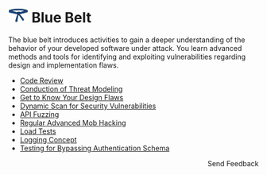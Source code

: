 # [<img src="https://raw.githubusercontent.com/AppSecure-nrw/security-belts/assets/belt-img/05_security-belt-blue.svg" width="40" />](#) Blue Belt

The blue belt introduces activities to gain a deeper understanding of the behavior of your developed software under attack.
You learn advanced methods and tools for identifying and exploiting vulnerabilities regarding design and implementation flaws.

- [Code Review](code-review.md)
- [Conduction of Threat Modeling](conduction-of-threat-modeling.md)
- [Get to Know Your Design Flaws](get-to-know-your-design-flaws.md)
- [Dynamic Scan for Security Vulnerabilities](dynamic-scan-for-security-vulnerabilities.md)
- [API Fuzzing](api-fuzzing.md)
- [Regular Advanced Mob Hacking](regular-advanced-mob-hacking.md)
- [Load Tests](load-tests.md)
- [Logging Concept](logging-concept.md)
- [Testing for Bypassing Authentication Schema](testing-for-bypassing-authentication-schema.md)

<p align="right">Send Feedback</p>
